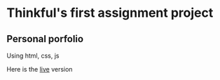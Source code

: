 # Thinkful's first assignment project
## Personal porfolio
Using html, css, js

Here is the [live](https://junaid-abbasi-dev.github.io/personal-portfolio/) version